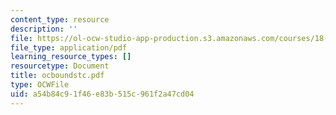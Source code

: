```yaml
---
content_type: resource
description: ''
file: https://ol-ocw-studio-app-production.s3.amazonaws.com/courses/18-996-random-matrix-theory-and-its-applications-spring-2004/a54b84c91f46e83b515c961f2a47cd04_ocboundstc.pdf
file_type: application/pdf
learning_resource_types: []
resourcetype: Document
title: ocboundstc.pdf
type: OCWFile
uid: a54b84c9-1f46-e83b-515c-961f2a47cd04
---
```

